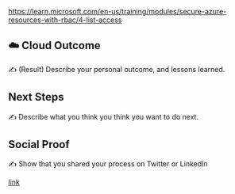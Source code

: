 


https://learn.microsoft.com/en-us/training/modules/secure-azure-resources-with-rbac/4-list-access




## ☁️ Cloud Outcome

✍️ (Result) Describe your personal outcome, and lessons learned.

## Next Steps

✍️ Describe what you think you think you want to do next.

## Social Proof

✍️ Show that you shared your process on Twitter or LinkedIn

[link](link)
